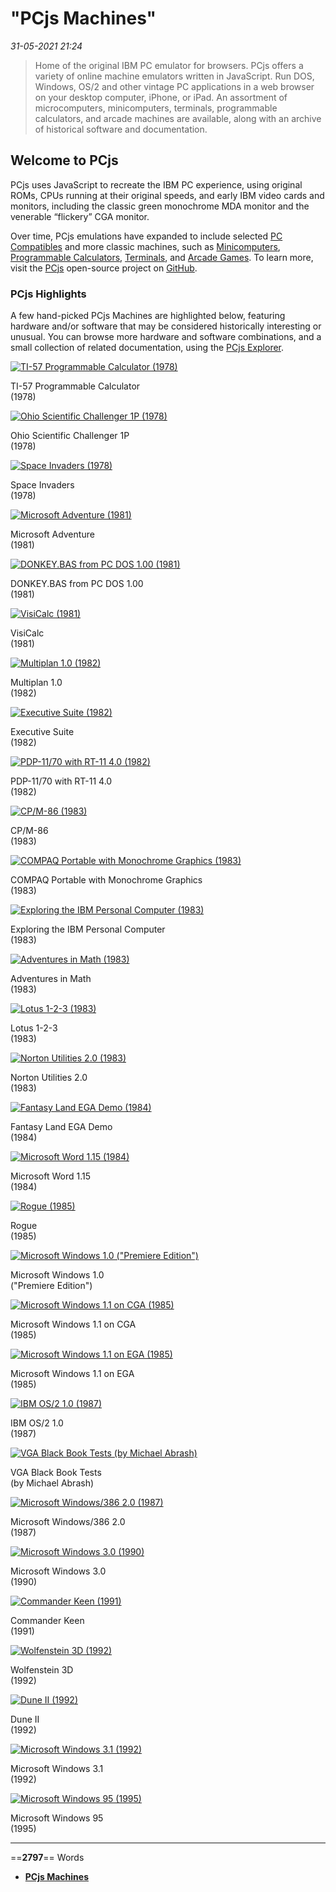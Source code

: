 # "PCjs Machines"

*31-05-2021 21:24* 

> Home of the original IBM PC emulator for browsers. PCjs offers a variety of online machine emulators written in JavaScript. Run DOS, Windows, OS/2 and other vintage PC applications in a web browser on your desktop computer, iPhone, or iPad. An assortment of microcomputers, minicomputers, terminals, programmable calculators, and arcade machines are available, along with an archive of historical software and documentation.
## Welcome to PCjs

PCjs uses JavaScript to recreate the IBM PC experience, using original ROMs, CPUs running at their original speeds, and early IBM video cards and monitors, including the classic green monochrome MDA monitor and the venerable “flickery” CGA monitor.

Over time, PCjs emulations have expanded to include selected [PC Compatibles](https://www.pcjs.org/machines/pcx86/compaq/deskpro386/) and more classic machines, such as [Minicomputers](https://www.pcjs.org/machines/dec/pdp11/), [Programmable Calculators](https://www.pcjs.org/machines/ti/ti57/), [Terminals](https://www.pcjs.org/machines/dec/vt100/), and [Arcade Games](https://www.pcjs.org/machines/arcade/invaders/). To learn more, visit the [PCjs](https://github.com/jeffpar/pcjs) open-source project on [GitHub](https://github.com/jeffpar).

### PCjs Highlights

A few hand-picked PCjs Machines are highlighted below, featuring hardware and/or software that may be considered historically interesting or unusual. You can browse more hardware and software combinations, and a small collection of related documentation, using the [PCjs Explorer](https://www.pcjs.org/#pcjs-explorer).

 [![TI-57 Programmable Calculator (1978)](https://www.pcjs.org/machines/ti/ti57/images/thumbnail.png)](https://www.pcjs.org/machines/ti/ti57/) 

TI-57 Programmable Calculator  
(1978)

 [![Ohio Scientific Challenger 1P (1978)](https://www.pcjs.org/machines/osi/c1p/images/thumbnail.png)](https://www.pcjs.org/machines/osi/c1p/) 

Ohio Scientific Challenger 1P  
(1978)

 [![Space Invaders (1978)](https://www.pcjs.org/machines/arcade/invaders/images/thumbnail.png)](https://www.pcjs.org/machines/arcade/invaders/) 

Space Invaders  
(1978)

 [![Microsoft Adventure (1981)](https://www.pcjs.org/software/pcx86/game/microsoft/adventure/images/thumbnail.png)](https://www.pcjs.org/software/pcx86/game/microsoft/adventure/) 

Microsoft Adventure  
(1981)

 [![DONKEY.BAS from PC DOS 1.00 (1981)](https://www.pcjs.org/software/pcx86/app/ibm/basic/1.00/donkey/images/thumbnail.png)](https://www.pcjs.org/software/pcx86/app/ibm/basic/1.00/donkey/) 

DONKEY.BAS from PC DOS 1.00  
(1981)

 [![VisiCalc (1981)](https://www.pcjs.org/software/pcx86/app/other/visicalc/1981/images/thumbnail.png)](https://www.pcjs.org/software/pcx86/app/other/visicalc/1981/) 

VisiCalc  
(1981)

 [![Multiplan 1.0 (1982)](https://www.pcjs.org/software/pcx86/app/ibm/multiplan/1.00/images/thumbnail.png)](https://www.pcjs.org/software/pcx86/app/ibm/multiplan/1.00/) 

Multiplan 1.0  
(1982)

 [![Executive Suite (1982)](https://www.pcjs.org/software/pcx86/game/other/1982/esuite/images/thumbnail.png)](https://www.pcjs.org/software/pcx86/game/other/1982/esuite/) 

Executive Suite  
(1982)

 [![PDP-11/70 with RT-11 4.0 (1982)](https://www.pcjs.org/machines/dec/pdp11/1170/panel/debugger/rt11/images/thumbnail.png)](https://www.pcjs.org/machines/dec/pdp11/1170/panel/debugger/rt11/) 

PDP-11/70 with RT-11 4.0  
(1982)

 [![CP/M-86 (1983)](https://www.pcjs.org/software/pcx86/sys/cpm/1.1b/images/thumbnail.png)](https://www.pcjs.org/software/pcx86/sys/cpm/1.1b/) 

CP/M-86  
(1983)

 [![COMPAQ Portable with Monochrome Graphics (1983)](https://www.pcjs.org/machines/pcx86/compaq/portable/vdu/images/thumbnail.png)](https://www.pcjs.org/machines/pcx86/compaq/portable/vdu/) 

COMPAQ Portable with Monochrome Graphics  
(1983)

 [![Exploring the IBM Personal Computer (1983)](https://www.pcjs.org/software/pcx86/demo/ibm/exploring/1.00-MDA/images/thumbnail.png)](https://www.pcjs.org/software/pcx86/demo/ibm/exploring/1.00-MDA/) 

Exploring the IBM Personal Computer  
(1983)

 [![Adventures in Math (1983)](https://www.pcjs.org/software/pcx86/game/other/1983/adventmath/images/thumbnail.png)](https://www.pcjs.org/software/pcx86/game/other/1983/adventmath/) 

Adventures in Math  
(1983)

 [![Lotus 1-2-3 (1983)](https://www.pcjs.org/software/pcx86/app/lotus/123/1a/images/thumbnail.png)](https://www.pcjs.org/software/pcx86/app/lotus/123/1a/) 

Lotus 1-2-3  
(1983)

 [![Norton Utilities 2.0 (1983)](https://www.pcjs.org/software/pcx86/util/norton/2.00/images/thumbnail.png)](https://www.pcjs.org/software/pcx86/util/norton/2.00/) 

Norton Utilities 2.0  
(1983)

 [![Fantasy Land EGA Demo (1984)](https://www.pcjs.org/software/pcx86/demo/ibm/ega/images/thumbnail.png)](https://www.pcjs.org/software/pcx86/demo/ibm/ega/) 

Fantasy Land EGA Demo  
(1984)

 [![Microsoft Word 1.15 (1984)](https://www.pcjs.org/software/pcx86/app/microsoft/word/1.15/images/thumbnail.png)](https://www.pcjs.org/software/pcx86/app/microsoft/word/1.15/) 

Microsoft Word 1.15  
(1984)

 [![Rogue (1985)](https://www.pcjs.org/software/pcx86/game/other/1985/rogue/images/thumbnail.png)](https://www.pcjs.org/software/pcx86/game/other/1985/rogue/) 

Rogue  
(1985)

 [![Microsoft Windows 1.0 ("Premiere Edition")](https://www.pcjs.org/software/pcx86/sys/windows/1.00/images/thumbnail.png)](https://www.pcjs.org/software/pcx86/sys/windows/1.00/) 

Microsoft Windows 1.0  
("Premiere Edition")

 [![Microsoft Windows 1.1 on CGA (1985)](https://www.pcjs.org/software/pcx86/sys/windows/1.01/cga/images/thumbnail.png)](https://www.pcjs.org/software/pcx86/sys/windows/1.01/cga/) 

Microsoft Windows 1.1 on CGA  
(1985)

 [![Microsoft Windows 1.1 on EGA (1985)](https://www.pcjs.org/software/pcx86/sys/windows/1.01/images/thumbnail.png)](https://www.pcjs.org/software/pcx86/sys/windows/1.01/) 

Microsoft Windows 1.1 on EGA  
(1985)

 [![IBM OS/2 1.0 (1987)](https://www.pcjs.org/software/pcx86/sys/os2/ibm/1.0/images/thumbnail.png)](https://www.pcjs.org/software/pcx86/sys/os2/ibm/1.0/) 

IBM OS/2 1.0  
(1987)

 [![VGA Black Book Tests (by Michael Abrash)](https://www.pcjs.org/software/pcx86/test/vga/blackbook/L23-1/images/thumbnail.png)](https://www.pcjs.org/software/pcx86/test/vga/blackbook/) 

VGA Black Book Tests  
(by Michael Abrash)

 [![Microsoft Windows/386 2.0 (1987)](https://www.pcjs.org/software/pcx86/sys/windows/2.0x/images/thumbnail.png)](https://www.pcjs.org/software/pcx86/sys/windows/2.0x/) 

Microsoft Windows/386 2.0  
(1987)

 [![Microsoft Windows 3.0 (1990)](https://www.pcjs.org/software/pcx86/sys/windows/3.00/images/thumbnail.png)](https://www.pcjs.org/software/pcx86/sys/windows/3.00/) 

Microsoft Windows 3.0  
(1990)

 [![Commander Keen (1991)](https://www.pcjs.org/software/pcx86/game/id/commander_keen/images/thumbnail.png)](https://www.pcjs.org/software/pcx86/game/id/commander_keen/) 

Commander Keen  
(1991)

 [![Wolfenstein 3D (1992)](https://www.pcjs.org/software/pcx86/game/id/wolf3d/images/thumbnail.png)](https://www.pcjs.org/software/pcx86/game/id/wolf3d/) 

Wolfenstein 3D  
(1992)

 [![Dune II (1992)](https://www.pcjs.org/software/pcx86/game/other/1992/dune2/images/thumbnail.png)](https://www.pcjs.org/software/pcx86/game/other/1992/dune2/) 

Dune II  
(1992)

 [![Microsoft Windows 3.1 (1992)](https://www.pcjs.org/software/pcx86/sys/windows/3.10/images/thumbnail.png)](https://www.pcjs.org/software/pcx86/sys/windows/3.10/) 

Microsoft Windows 3.1  
(1992)

 [![Microsoft Windows 95 (1995)](https://www.pcjs.org/software/pcx86/sys/windows/win95/4.00.950/images/thumbnail.png)](https://www.pcjs.org/software/pcx86/sys/windows/win95/4.00.950/) 

Microsoft Windows 95  
(1995)
***

==**2797**== Words

- **[PCjs Machines](https://www.pcjs.org/)**